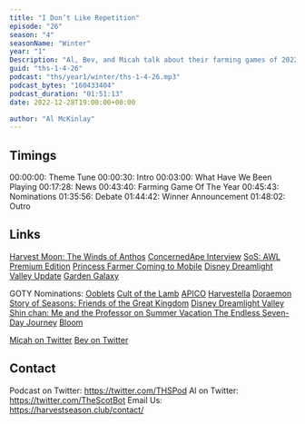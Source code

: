 ```yaml
---
title: "I Don’t Like Repetition"
episode: "26"
season: "4"
seasonName: "Winter"
year: "1"
Description: "Al, Bev, and Micah talk about their farming games of 2022"
guid: "ths-1-4-26"
podcast: "ths/year1/winter/ths-1-4-26.mp3"
podcast_bytes: "160433404"
podcast_duration: "01:51:13"
date: 2022-12-28T19:00:00+00:00

author: "Al McKinlay"
---
```


## Timings

00:00:00: Theme Tune
00:00:30: Intro
00:03:00: What Have We Been Playing
00:17:28: News
00:43:40: Farming Game Of The Year
00:45:43: Nominations
01:35:56: Debate
01:44:42: Winner Announcement
01:48:02: Outro

## Links


[Harvest Moon: The Winds of Anthos](https://twitter.com/Natsume_Inc/status/1603058626398142467)
[ConcernedApe Interview](https://screenrant.com/concernedape-interview-eric-barone-talks-alvvays-haunted-chocolatier/)
[SoS: AWL Premium Edition](https://twitter.com/XSEEDGames/status/1603827379092262913)
[Princess Farmer Coming to Mobile](https://twitter.com/gaymingmag/status/1603752068816175106)
[Disney Dreamlight Valley Update](https://disneydreamlightvalley.com/news/update-dec-16)
[Garden Galaxy](https://store.steampowered.com/app/1970460/Garden_Galaxy/)


GOTY Nominations:
[Ooblets](https://ooblets.com/)
[Cult of the Lamb](https://store.steampowered.com/app/1313140/Cult_of_the_Lamb/)
[APICO](https://whitethorngames.com/apico)
[Harvestella](https://harvestella.square-enix-games.com/en-gb/)
[Doraemon Story of Seasons: Friends of the Great Kingdom](https://store.steampowered.com/app/1492730/DORAEMON_STORY_OF_SEASONS_Friends_of_the_Great_Kingdom/)
[Disney Dreamlight Valley](https://disneydreamlightvalley.com/)
[Shin chan: Me and the Professor on Summer Vacation The Endless Seven-Day Journey](https://store.steampowered.com/app/2061250/Shin_chan_Me_and_the_Professor_on_Summer_Vacation_The_Endless_SevenDay_Journey/)
[Bloom](https://rngpartygames.itch.io/bloom)

[Micah on Twitter](https://twitter.com/micahthebrave)
[Bev on Twitter](https://twitter.com/bevgranger711)

## Contact

Podcast on Twitter: https://twitter.com/THSPod
Al on Twitter: https://twitter.com/TheScotBot
Email Us: https://harvestseason.club/contact/
